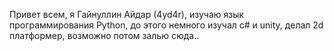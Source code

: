 Привет всем, я Гайнуллин Айдар (4yd4r), изучаю язык программирования Python, до этого немного изучал c# и unity, делал 2d платформер, возможно потом залью сюда..
